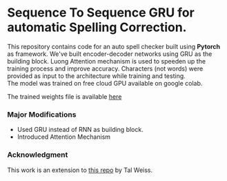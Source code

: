 # Sequence To Sequence GRU for automatic Spelling Correction.
This repository contains code for an auto spell checker built using **Pytorch** as framework.
We've built encoder-decoder networks using GRU as the building block. Luong Attention mechanism is used to speeden up the training process and improve accuracy.
Characters (not words) were provided as input to the architecture while training and testing.   
The model was trained on free cloud GPU available on google colab. 

The trained weights file is available [here](https://drive.google.com/file/d/1-LFmzixL3dMH99nDziw3aVkBIa6BVCUz/view?usp=sharing)

### Major Modifications
- Used GRU instead of RNN as building block.
- Introduced Attention Mechanism

### Acknowledgment
This work is an extension to [this repo](https://github.com/MajorTal/DeepSpell) by Tal Weiss. 
